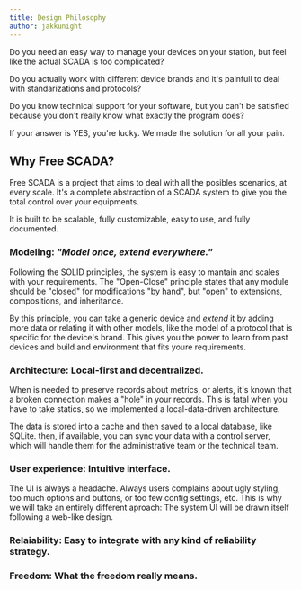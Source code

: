 ```yaml
---
title: Design Philosophy
author: jakkunight
---
```


Do you need an easy way to manage your devices on your station, 
but feel like the actual SCADA is too complicated?

Do you actually work with different device brands and it's painfull to 
deal with standarizations and protocols?

Do you know technical support for your software, but you can't be 
satisfied because you don't really know what exactly the program does?

If your answer is YES, you're lucky. We made the solution for all your pain.

## Why Free SCADA?
Free SCADA is a project that aims to deal with all the posibles scenarios, at 
every scale. It's a complete abstraction of a SCADA system to give you the 
total control over your equipments.

It is built to be scalable, fully customizable, easy to use, and fully documented.

### Modeling: *"Model once, extend everywhere."*
Following the SOLID principles, the system is easy to mantain and scales with 
your requirements. The "Open-Close" principle states that any module should be 
"closed" for modifications "by hand", but "open" to extensions, compositions, and 
inheritance.

By this principle, you can take a generic device and *extend* it by adding 
more data or relating it with other models, like the model of a protocol that 
is specific for the device's brand. This gives you the power to learn from 
past devices and build and environment that fits youre requirements.

### Architecture: Local-first and decentralized.
When is needed to preserve records about metrics, or alerts, it's known that 
a broken connection makes a "hole" in your records. This is fatal when 
you have to take statics, so we implemented a local-data-driven architecture. 

The data is stored into a cache and then saved to a local database, like SQLite. 
then, if available, you can sync your data with a control server, which will 
handle them for the administrative team or the technical team.

### User experience: Intuitive interface.
The UI is always a headache. Always users complains about ugly styling, 
too much options and buttons, or too few config settings, etc. This 
is why we will take an entirely different aproach: The system UI 
will be drawn itself following a web-like design.

### Relaiability: Easy to integrate with any kind of reliability strategy.


### Freedom: What the freedom really means.


